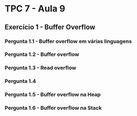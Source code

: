 # TPC 7 - Aula 9

## Exercício 1 - **Buffer Overflow**

### Pergunta 1.1 - Buffer overflow em várias linguagens

### Pergunta 1.2 - Buffer overflow

### Pergunta 1.3 - Read overflow

### Pergunta 1.4

### Pergunta 1.5 - Buffer overflow na Heap

### Pergunta 1.6 - Buffer overflow na Stack
